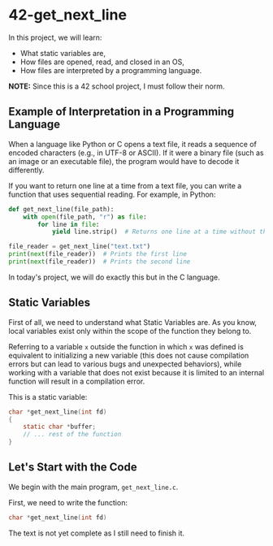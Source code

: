 # 42-get_next_line
In this project, we will learn:

- What static variables are,  
- How files are opened, read, and closed in an OS,  
- How files are interpreted by a programming language.  

**NOTE:** Since this is a 42 school project, I must follow their norm.  

## Example of Interpretation in a Programming Language  

When a language like Python or C opens a text file, it reads a sequence of encoded characters (e.g., in UTF-8 or ASCII). If it were a binary file (such as an image or an executable file), the program would have to decode it differently.  

If you want to return one line at a time from a text file, you can write a function that uses sequential reading. For example, in Python:  

```python
def get_next_line(file_path):
    with open(file_path, "r") as file:
        for line in file:
            yield line.strip()  # Returns one line at a time without the newline character

file_reader = get_next_line("text.txt")
print(next(file_reader))  # Prints the first line  
print(next(file_reader))  # Prints the second line  
```

In today's project, we will do exactly this but in the C language.  

## Static Variables  

First of all, we need to understand what Static Variables are. As you know, local variables exist only within the scope of the function they belong to.  

Referring to a variable `x` outside the function in which `x` was defined is equivalent to initializing a new variable (this does not cause compilation errors but can lead to various bugs and unexpected behaviors), while working with a variable that does not exist because it is limited to an internal function will result in a compilation error.  

This is a static variable:  

```c
char *get_next_line(int fd)
{
    static char *buffer;
    // ... rest of the function
}
```

## Let's Start with the Code  

We begin with the main program, `get_next_line.c`.  

First, we need to write the function:  

```c
char *get_next_line(int fd)
```

The text is not yet complete as I still need to finish it.

